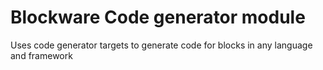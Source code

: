 # Blockware Code generator module
Uses code generator targets to generate code for blocks in any language and framework 



